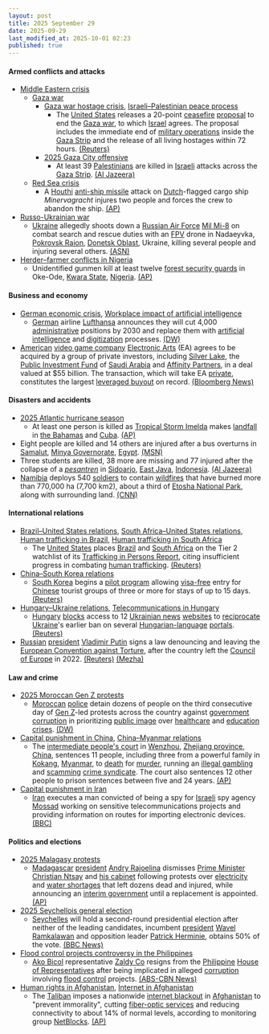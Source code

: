 ```yaml
---
layout: post
title: 2025 September 29
date: 2025-09-29
last_modified_at: 2025-10-01 02:23
published: true
---
```



#### Armed conflicts and attacks

* [Middle Eastern crisis](https://en.wikipedia.org/wiki/Middle_Eastern_crisis_%282023-present%29 "Middle Eastern crisis (2023-present)")
  * [Gaza war](https://en.wikipedia.org/wiki/Gaza_war "Gaza war")
    * [Gaza war hostage crisis](https://en.wikipedia.org/wiki/Gaza_war_hostage_crisis "Gaza war hostage crisis"), [Israeli–Palestinian peace process](https://en.wikipedia.org/wiki/Israeli%E2%80%93Palestinian_peace_process "Israeli–Palestinian peace process")
      * The [United States](https://en.wikipedia.org/wiki/United_States "United States") releases a 20-point [ceasefire](https://en.wikipedia.org/wiki/Ceasefire "Ceasefire") [proposal](https://en.wikipedia.org/wiki/Donald_Trump%27s_September_2025_Gaza_Strip_proposal "Donald Trump's September 2025 Gaza Strip proposal") to end the [Gaza war](https://en.wikipedia.org/wiki/Gaza_war "Gaza war"), to which [Israel](https://en.wikipedia.org/wiki/Israel "Israel") agrees. The proposal includes the immediate end of [military operations](https://en.wikipedia.org/wiki/Military_operation "Military operation") inside the [Gaza Strip](https://en.wikipedia.org/wiki/Gaza_Strip "Gaza Strip") and the release of all living hostages within 72 hours. [(Reuters)](https://www.reuters.com/world/middle-east/israeli-forces-advance-ahead-trump-netanyahu-gaza-war-talks-2025-09-29/)
    * [2025 Gaza City offensive](https://en.wikipedia.org/wiki/2025_Gaza_City_offensive "2025 Gaza City offensive")
      * At least 39 [Palestinians](https://en.wikipedia.org/wiki/Palestinians "Palestinians") are killed in [Israeli](https://en.wikipedia.org/wiki/Israel_Defense_Forces "Israel Defense Forces") attacks across the [Gaza Strip](https://en.wikipedia.org/wiki/Gaza_Strip "Gaza Strip"). [(Al Jazeera)](https://www.aljazeera.com/news/liveblog/2025/9/29/live-israel-keeps-pummeling-gaza-ahead-of-trump-netanyahu-meeting)
  * [Red Sea crisis](https://en.wikipedia.org/wiki/Red_Sea_crisis "Red Sea crisis")
    * A [Houthi](https://en.wikipedia.org/wiki/Houthi "Houthi") [anti-ship missile](https://en.wikipedia.org/wiki/Anti-ship_missile "Anti-ship missile") attack on [Dutch](https://en.wikipedia.org/wiki/Netherlands "Netherlands")-flagged cargo ship *Minervagracht* injures two people and forces the crew to abandon the ship. [(AP)](https://apnews.com/article/yemen-houthis-gulf-aden-ship-fire-missile-1a42485ac4ab29188ed1ea85414aba48)
* [Russo-Ukrainian war](https://en.wikipedia.org/wiki/Russo-Ukrainian_war_%282022%E2%80%93present%29 "Russo-Ukrainian war (2022–present)")
  * [Ukraine](https://en.wikipedia.org/wiki/Ukraine "Ukraine") allegedly shoots down a [Russian Air Force](https://en.wikipedia.org/wiki/Russian_Air_Force "Russian Air Force") [Mil Mi-8](https://en.wikipedia.org/wiki/Mil_Mi-8 "Mil Mi-8") on combat search and rescue duties with an [FPV](https://en.wikipedia.org/wiki/First-person_view_%28radio_control%29 "First-person view (radio control)") drone in Nadaeyvka, [Pokrovsk Raion](https://en.wikipedia.org/wiki/Pokrovsk_Raion "Pokrovsk Raion"), [Donetsk Oblast](https://en.wikipedia.org/wiki/Donetsk_Oblast "Donetsk Oblast"), Ukraine, killing several people and injuring several others. [(ASN)](https://asn.flightsafety.org/wikibase/547843)
* [Herder–farmer conflicts in Nigeria](https://en.wikipedia.org/wiki/Herder%E2%80%93farmer_conflicts_in_Nigeria "Herder–farmer conflicts in Nigeria")
  * Unidentified gunmen kill at least twelve [forest security guards](https://en.wikipedia.org/wiki/Nigerian_Hunter_%26_Forest_Security_Service "Nigerian Hunter & Forest Security Service") in Oke-Ode, [Kwara State](https://en.wikipedia.org/wiki/Kwara_State "Kwara State"), [Nigeria](https://en.wikipedia.org/wiki/Nigeria "Nigeria"). [(AP)](https://apnews.com/article/nigeria-attack-forest-guards-kwara-09603b3889d34814159c10802a36fe43)

#### Business and economy

* [German economic crisis](https://en.wikipedia.org/wiki/German_economic_crisis_%282022%E2%80%93present%29 "German economic crisis (2022–present)"), [Workplace impact of artificial intelligence](https://en.wikipedia.org/wiki/Workplace_impact_of_artificial_intelligence "Workplace impact of artificial intelligence")
  * [German](https://en.wikipedia.org/wiki/Germany "Germany") airline [Lufthansa](https://en.wikipedia.org/wiki/Lufthansa "Lufthansa") announces they will cut 4,000 [administrative](https://en.wikipedia.org/wiki/Management "Management") positions by 2030 and replace them with [artificial intelligence](https://en.wikipedia.org/wiki/Artificial_intelligence "Artificial intelligence") and [digitization](https://en.wikipedia.org/wiki/Digitization "Digitization") processes. [(DW)](https://www.dw.com/en/lufthansa-to-shed-4000-jobs-with-help-from-ai/a-74173278)
* [American](https://en.wikipedia.org/wiki/Video_games_in_the_United_States "Video games in the United States") [video game company](https://en.wikipedia.org/wiki/Video_game_company "Video game company") [Electronic Arts](https://en.wikipedia.org/wiki/Electronic_Arts "Electronic Arts") (EA) agrees to be acquired by a group of private investors, including [Silver Lake](https://en.wikipedia.org/wiki/Silver_Lake_%28investment_firm%29 "Silver Lake (investment firm)"), the [Public Investment Fund](https://en.wikipedia.org/wiki/Public_Investment_Fund "Public Investment Fund") of [Saudi Arabia](https://en.wikipedia.org/wiki/Saudi_Arabia "Saudi Arabia") and [Affinity Partners](https://en.wikipedia.org/wiki/Affinity_Partners "Affinity Partners"), in a deal valued at $55 billion. The transaction, which will take EA [private](https://en.wikipedia.org/wiki/Privately_held_company "Privately held company"), constitutes the largest [leveraged buyout](https://en.wikipedia.org/wiki/Leveraged_buyout "Leveraged buyout") on record. [(Bloomberg News)](https://www.bloomberg.com/news/articles/2025-09-29/ea-agrees-to-sale-in-largest-leveraged-buyout-on-record)

#### Disasters and accidents

* [2025 Atlantic hurricane season](https://en.wikipedia.org/wiki/2025_Atlantic_hurricane_season "2025 Atlantic hurricane season")
  * At least one person is killed as [Tropical Storm Imelda](https://en.wikipedia.org/wiki/Tropical_Storm_Imelda_%282025%29 "Tropical Storm Imelda (2025)") makes [landfall](https://en.wikipedia.org/wiki/Landfall "Landfall") in [the Bahamas](https://en.wikipedia.org/wiki/The_Bahamas "The Bahamas") and [Cuba](https://en.wikipedia.org/wiki/Cuba "Cuba"). [(AP)](https://apnews.com/article/weather-hurricane-humberto-tropical-storm-imelda-94d436e55831bd7d0b95c0432045d03f)
* Eight people are killed and 14 others are injured after a bus overturns in [Samalut](https://en.wikipedia.org/wiki/Samalut "Samalut"), [Minya Governorate](https://en.wikipedia.org/wiki/Minya_Governorate "Minya Governorate"), [Egypt](https://en.wikipedia.org/wiki/Egypt "Egypt"). [(MSN)](https://www.msn.com/en-ae/news/other/8-killed-14-injured-in-deadly-bus-crash-in-egypts-minya/ar-AA1NvzI2?ocid=BingNewsSerp)
* Three students are killed, 38 more are missing and 77 injured after the collapse of a *[pesantren](https://en.wikipedia.org/wiki/Pesantren "Pesantren")* in [Sidoarjo](https://en.wikipedia.org/wiki/Sidoarjo_Regency "Sidoarjo Regency"), [East Java](https://en.wikipedia.org/wiki/East_Java "East Java"), [Indonesia](https://en.wikipedia.org/wiki/Indonesia "Indonesia"). [(Al Jazeera)](https://www.aljazeera.com/news/2025/9/30/school-collapse-in-indonesia-leaves-one-student-dead-38-missing)
* [Namibia](https://en.wikipedia.org/wiki/Namibia "Namibia") deploys 540 [soldiers](https://en.wikipedia.org/wiki/Namibian_Defence_Force "Namibian Defence Force") to contain [wildfires](https://en.wikipedia.org/wiki/Wildfire "Wildfire") that have burned more than 770,000 ha (7,700 km2), about a third of [Etosha National Park](https://en.wikipedia.org/wiki/Etosha_National_Park "Etosha National Park"), along with surrounding land. [(CNN)](https://edition.cnn.com/2025/09/29/africa/etosha-namibia-wildfire-scli-intl)

#### International relations

* [Brazil–United States relations](https://en.wikipedia.org/wiki/Brazil%E2%80%93United_States_relations "Brazil–United States relations"), [South Africa–United States relations](https://en.wikipedia.org/wiki/South_Africa%E2%80%93United_States_relations "South Africa–United States relations"), [Human trafficking in Brazil](https://en.wikipedia.org/wiki/Human_trafficking_in_Brazil "Human trafficking in Brazil"), [Human trafficking in South Africa](https://en.wikipedia.org/wiki/Human_trafficking_in_South_Africa "Human trafficking in South Africa")
  * The [United States](https://en.wikipedia.org/wiki/United_States "United States") places [Brazil](https://en.wikipedia.org/wiki/Brazil "Brazil") and [South Africa](https://en.wikipedia.org/wiki/South_Africa "South Africa") on the Tier 2 watchlist of its [Trafficking in Persons Report](https://en.wikipedia.org/wiki/Trafficking_in_Persons_Report "Trafficking in Persons Report"), citing insufficient progress in combating [human trafficking](https://en.wikipedia.org/wiki/Human_trafficking "Human trafficking"). [(Reuters)](https://www.reuters.com/world/americas/us-puts-brazil-south-africa-human-trafficking-watch-list-2025-09-29/)
* [China–South Korea relations](https://en.wikipedia.org/wiki/China%E2%80%93South_Korea_relations "China–South Korea relations")
  * [South Korea](https://en.wikipedia.org/wiki/South_Korea "South Korea") begins a [pilot program](https://en.wikipedia.org/wiki/Pilot_program "Pilot program") allowing [visa-free](https://en.wikipedia.org/wiki/Visa_policy_of_South_Korea "Visa policy of South Korea") entry for [Chinese](https://en.wikipedia.org/wiki/Chinese_nationality_law "Chinese nationality law") tourist groups of three or more for stays of up to 15 days. [(Reuters)](https://www.reuters.com/world/china/south-korea-pilot-visa-free-entry-chinese-tourist-groups-cctv-reports-2025-09-29/)
* [Hungary–Ukraine relations](https://en.wikipedia.org/wiki/Hungary%E2%80%93Ukraine_relations "Hungary–Ukraine relations"), [Telecommunications in Hungary](https://en.wikipedia.org/wiki/Telecommunications_in_Hungary "Telecommunications in Hungary")
  * [Hungary](https://en.wikipedia.org/wiki/Hungary "Hungary") [blocks](https://en.wikipedia.org/wiki/Block_%28Internet%29 "Block (Internet)") access to 12 [Ukrainian news](https://en.wikipedia.org/wiki/List_of_newspapers_in_Ukraine "List of newspapers in Ukraine") [websites](https://en.wikipedia.org/wiki/Online_newspaper "Online newspaper") to [reciprocate](https://en.wikipedia.org/wiki/Reciprocity_%28international_relations%29 "Reciprocity (international relations)") [Ukraine](https://en.wikipedia.org/wiki/Ukraine "Ukraine")'s earlier ban on several [Hungarian-language](https://en.wikipedia.org/wiki/Hungarian-language "Hungarian-language") [portals](https://en.wikipedia.org/wiki/Web_portal "Web portal"). [(Reuters)](https://www.reuters.com/business/media-telecom/hungary-blocks-12-ukrainian-news-sites-tit-for-tat-2025-09-29/)
* [Russian](https://en.wikipedia.org/wiki/Russia "Russia") [president](https://en.wikipedia.org/wiki/President_of_Russia "President of Russia") [Vladimir Putin](https://en.wikipedia.org/wiki/Vladimir_Putin "Vladimir Putin") signs a law denouncing and leaving the [European Convention against Torture](https://en.wikipedia.org/wiki/European_Convention_for_the_Prevention_of_Torture_and_Inhuman_or_Degrading_Treatment_or_Punishment "European Convention for the Prevention of Torture and Inhuman or Degrading Treatment or Punishment"), after the country left the [Council of Europe](https://en.wikipedia.org/wiki/Council_of_Europe "Council of Europe") in 2022. [(Reuters)](https://www.reuters.com/world/russia-exits-european-anti-torture-convention-2025-09-29/) [(Mezha)](https://mezha.net/eng/bukvy/russia-denounces-european-convention-against-torture-ending-international-monitoring/)

#### Law and crime

* [2025 Moroccan Gen Z protests](https://en.wikipedia.org/wiki/2025_Moroccan_Gen_Z_protests "2025 Moroccan Gen Z protests")
  * [Moroccan](https://en.wikipedia.org/wiki/Morocco "Morocco") [police](https://en.wikipedia.org/wiki/S%C3%BBret%C3%A9_Nationale_%28Morocco%29 "Sûreté Nationale (Morocco)") detain dozens of people on the third consecutive day of [Gen Z](https://en.wikipedia.org/wiki/Generation_Z "Generation Z")-led protests across the country against [government corruption](https://en.wikipedia.org/wiki/Corruption_in_Morocco "Corruption in Morocco") in prioritizing [public image](https://en.wikipedia.org/wiki/2030_World_Cup "2030 World Cup") over [healthcare](https://en.wikipedia.org/wiki/Health_in_Morocco "Health in Morocco") and [education crises](https://en.wikipedia.org/wiki/Education_in_Morocco "Education in Morocco"). [(DW)](https://www.dw.com/en/morocco-police-detain-dozens-in-gen-z-protests/a-74182240)
* [Capital punishment in China](https://en.wikipedia.org/wiki/Capital_punishment_in_China "Capital punishment in China"), [China–Myanmar relations](https://en.wikipedia.org/wiki/China%E2%80%93Myanmar_relations "China–Myanmar relations")
  * The [intermediate people's court](https://en.wikipedia.org/wiki/Intermediate_people%27s_court "Intermediate people's court") in [Wenzhou](https://en.wikipedia.org/wiki/Wenzhou "Wenzhou"), [Zhejiang province](https://en.wikipedia.org/wiki/Zhejiang_province "Zhejiang province"), [China](https://en.wikipedia.org/wiki/China "China"), sentences 11 people, including three from a powerful family in [Kokang](https://en.wikipedia.org/wiki/Kokang "Kokang"), [Myanmar](https://en.wikipedia.org/wiki/Myanmar "Myanmar"), to [death](https://en.wikipedia.org/wiki/Death_sentence "Death sentence") for [murder](https://en.wikipedia.org/wiki/Murder "Murder"), running an [illegal gambling](https://en.wikipedia.org/wiki/Illegal_gambling "Illegal gambling") and [scamming](https://en.wikipedia.org/wiki/Scam_center "Scam center") [crime syndicate](https://en.wikipedia.org/wiki/Crime_syndicate "Crime syndicate"). The court also sentences 12 other people to prison sentences between five and 24 years. [(AP)](https://apnews.com/article/china-myanmar-court-death-sentence-syndicate-63b170ca31cd9b37a6817858f6c6b0bb)
* [Capital punishment in Iran](https://en.wikipedia.org/wiki/Capital_punishment_in_Iran "Capital punishment in Iran")
  * [Iran](https://en.wikipedia.org/wiki/Iran "Iran") executes a man convicted of being a spy for [Israeli](https://en.wikipedia.org/wiki/Israel "Israel") spy agency [Mossad](https://en.wikipedia.org/wiki/Mossad "Mossad") working on sensitive telecommunications projects and providing information on routes for importing electronic devices.[(BBC)](https://www.bbc.com/news/articles/cvgn078zlgro)

#### Politics and elections

* [2025 Malagasy protests](https://en.wikipedia.org/wiki/2025_Malagasy_protests "2025 Malagasy protests")
  * [Madagascar](https://en.wikipedia.org/wiki/Madagascar "Madagascar") [president](https://en.wikipedia.org/wiki/President_of_Madagascar "President of Madagascar") [Andry Rajoelina](https://en.wikipedia.org/wiki/Andry_Rajoelina "Andry Rajoelina") dismisses [Prime Minister](https://en.wikipedia.org/wiki/Prime_Minister_of_Madagascar "Prime Minister of Madagascar") [Christian Ntsay](https://en.wikipedia.org/wiki/Christian_Ntsay "Christian Ntsay") and [his cabinet](https://en.wikipedia.org/wiki/Fifth_Ntsay_Government "Fifth Ntsay Government") following protests over [electricity](https://en.wikipedia.org/wiki/Energy_crisis "Energy crisis") and [water shortages](https://en.wikipedia.org/wiki/Water_shortage "Water shortage") that left dozens dead and injured, while announcing an [interim government](https://en.wikipedia.org/wiki/Interim_government "Interim government") until a replacement is appointed. [(AP)](https://apnews.com/article/madagascar-deadly-unrest-22-killed-un-6d7fdc429b089938b97ea044a65b4466)
* [2025 Seychellois general election](https://en.wikipedia.org/wiki/2025_Seychellois_general_election "2025 Seychellois general election")
  * [Seychelles](https://en.wikipedia.org/wiki/Seychelles "Seychelles") will hold a second-round presidential election after neither of the leading candidates, incumbent [president](https://en.wikipedia.org/wiki/President_of_Seychelles "President of Seychelles") [Wavel Ramkalawan](https://en.wikipedia.org/wiki/Wavel_Ramkalawan "Wavel Ramkalawan") and opposition leader [Patrick Herminie](https://en.wikipedia.org/wiki/Patrick_Herminie "Patrick Herminie"), obtains 50% of the vote. [(BBC News)](https://www.bbc.com/news/articles/c36kre10g8eo)
* [Flood control projects controversy in the Philippines](https://en.wikipedia.org/wiki/Flood_control_projects_controversy_in_the_Philippines "Flood control projects controversy in the Philippines")
  * [Ako Bicol](https://en.wikipedia.org/wiki/Ako_Bicol "Ako Bicol") representative [Zaldy Co](https://en.wikipedia.org/wiki/Zaldy_Co "Zaldy Co") resigns from the [Philippine](https://en.wikipedia.org/wiki/Philippine "Philippine") [House of Representatives](https://en.wikipedia.org/wiki/House_of_Representatives_of_the_Philippines "House of Representatives of the Philippines") after being implicated in alleged [corruption](https://en.wikipedia.org/wiki/Corruption_in_the_Philippines "Corruption in the Philippines") involving [flood control](https://en.wikipedia.org/wiki/Flood_control "Flood control") projects. [(ABS-CBN News)](https://www.abs-cbn.com/news/nation/2025/9/29/zaldy-co-resigns-as-house-representative-amid-flood-control-scandal-1600)
* [Human rights in Afghanistan](https://en.wikipedia.org/wiki/Human_rights_in_Afghanistan "Human rights in Afghanistan"), [Internet in Afghanistan](https://en.wikipedia.org/wiki/Internet_in_Afghanistan "Internet in Afghanistan")
  * The [Taliban](https://en.wikipedia.org/wiki/Taliban "Taliban") imposes a nationwide [internet blackout](https://en.wikipedia.org/wiki/Internet_outage "Internet outage") in [Afghanistan](https://en.wikipedia.org/wiki/Afghanistan "Afghanistan") to "prevent immorality", cutting [fiber-optic services](https://en.wikipedia.org/wiki/Fiber-optic_communication "Fiber-optic communication") and reducing connectivity to about 14% of normal levels, according to monitoring group [NetBlocks](https://en.wikipedia.org/wiki/NetBlocks "NetBlocks"). [(AP)](https://apnews.com/article/afghanistan-taliban-internet-crackdown-dfdda5c1ef1d29124db4649414584c6e)

